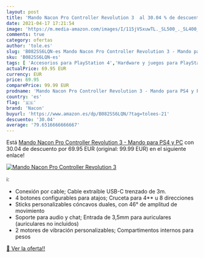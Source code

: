```yaml
---
layout: post
title: 'Mando Nacon Pro Controller Revolution 3  al 30.04 % de descuento'
date: 2021-04-17 17:21:54
image: 'https://m.media-amazon.com/images/I/115jVSxuwTL._SL500_._SL400_.jpg'
comments: true
category: ofertas
author: 'tole.es'
slug: 'B082SS6LQN-es Mando Nacon Pro Controller Revolution 3 - Mando para PS4 y PC'
sku: 'B082SS6LQN-es'
tags: [ 'Accesorios para PlayStation 4','Hardware y juegos para PlayStation 4','Mandos para PlayStation 4','Mandos y controles para PlayStation 4','Videojuegos','nacon','ps4', ]
actualPrice: 69.95 EUR
currency: EUR
price: 69.95
comparePrice: 99.99 EUR
prodname: 'Mando Nacon Pro Controller Revolution 3 - Mando para PS4 y PC'
country: 'es'
flag: '🇪🇸'
brand: 'Nacon'
buyurl: 'https://www.amazon.es/dp/B082SS6LQN/?tag=tolees-21'
descuento: '30.04'
average: '79.6516666666667'
---
```


Está [Mando Nacon Pro Controller Revolution 3 - Mando para PS4 y PC](https://www.amazon.es/dp/B082SS6LQN/?tag=tolees-21) con 30.04 de descuento por 69.95 EUR (original: 99.99 EUR) en el siguiente enlace!

[![Mando Nacon Pro Controller Revolution 3 ](https://m.media-amazon.com/images/I/115jVSxuwTL._SL500_._SL400_.jpg)](https://www.amazon.es/dp/B082SS6LQN/?tag=tolees-21)

ℹ️:

- Conexión por cable; Cable extraíble USB-C trenzado de 3m.
- 4 botones configurables para atajos; Cruceta para 4** u 8 direcciones
- Sticks personalizables cóncavos duales, con 46° de amplitud de movimiento
- Soporte para audio y chat; Entrada de 3,5mm para auriculares (auriculares no incluidos)
- 2 motores de vibración personalizables; Compartimentos internos para pesos

[🛒 Ver la oferta!!](https://www.amazon.es/dp/B082SS6LQN/?tag=tolees-21)
